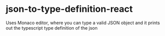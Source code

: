 # json-to-type-definition-react
Uses Monaco editor, where you can type a valid JSON object and it prints out the typescript type definition of the json

